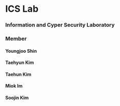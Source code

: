 # ICS Lab
### Information and Cyper Security Laboratory

### Member
#### Youngjoo Shin 
#### Taehyun Kim 
#### Taehun Kim 
#### Miok Im 
#### Soojin Kim
